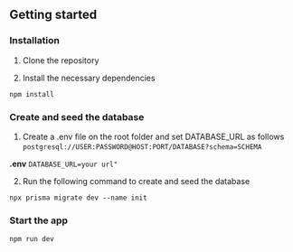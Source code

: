 ## Getting started

### Installation

1. Clone the repository

2. Install the necessary dependencies

 ```npm install ``` 


### Create and seed the database
 
1. Create a .env file on the root folder and set DATABASE_URL as follows `postgresql://USER:PASSWORD@HOST:PORT/DATABASE?schema=SCHEMA`

**.env**
```DATABASE_URL=your url" ```

2. Run the following command to create and seed the database

```npx prisma migrate dev --name init ```

### Start the app

``` npm run dev ```









## 
